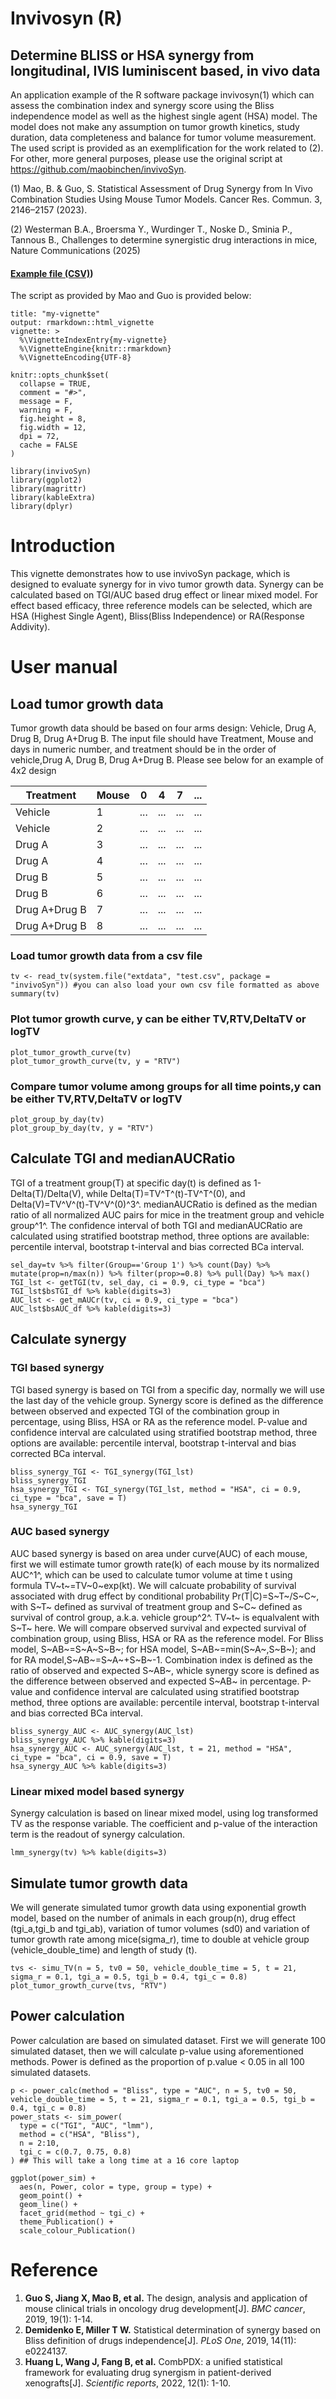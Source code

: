 # Invivosyn (R)
## Determine BLISS or HSA synergy from longitudinal, IVIS luminiscent based, in vivo data 

An application example of the R software package invivosyn(1) which can assess the combination index and synergy score using the Bliss independence model as well as the highest single agent (HSA) model. The model does not make any assumption on tumor growth kinetics, study duration, data completeness and balance for tumor volume measurement. The used script is provided as an exemplification for the work related to (2). For other, more general purposes, please use the original script at https://github.com/maobinchen/invivoSyn. 

(1) Mao, B. & Guo, S. Statistical Assessment of Drug Synergy from In Vivo Combination Studies Using  Mouse Tumor Models. Cancer Res. Commun. 3, 2146–2157 (2023).

(2) Westerman B.A., Broersma Y., Wurdinger T., Noske D., Sminia P., Tannous B., Challenges to determine synergistic drug interactions in mice, Nature Communications (2025)

#### [Example file (CSV)](https://github.com/bartwesterman/Invivosyn/blob/main/syndata1.csv))
The script as provided by Mao and Guo is provided below:
~~~
title: "my-vignette"
output: rmarkdown::html_vignette
vignette: >
  %\VignetteIndexEntry{my-vignette}
  %\VignetteEngine{knitr::rmarkdown}
  %\VignetteEncoding{UTF-8}
~~~

~~~{r, include = FALSE}
knitr::opts_chunk$set(
  collapse = TRUE,
  comment = "#>",
  message = F,
  warning = F,
  fig.height = 8,
  fig.width = 12,
  dpi = 72,
  cache = FALSE
)
~~~

~~~{r setup}
library(invivoSyn)
library(ggplot2)
library(magrittr)
library(kableExtra)
library(dplyr)
~~~

# Introduction

This vignette demonstrates how to use invivoSyn package, which is designed to evaluate synergy for in vivo tumor growth data. Synergy can be calculated based on TGI/AUC based drug effect or linear mixed model. For effect based efficacy, three reference models can be selected, which are HSA (Highest Single Agent), Bliss(Bliss Independence) or RA(Response Addivity).

# User manual

## Load tumor growth data

Tumor growth data should be based on four arms design: Vehicle, Drug A, Drug B, Drug A+Drug B. The input file should have Treatment, Mouse and days in numeric number, and treatment should be in the order of vehicle,Drug A, Drug B, Drug A+Drug B. Please see below for an example of 4x2 design

| Treatment     | Mouse | 0   | 4   | 7   | ... |
|---------------|-------|-----|-----|-----|-----|
| Vehicle       | 1     | ... | ... | ... | ... |
| Vehicle       | 2     | ... | ... | ... | ... |
| Drug A        | 3     | ... | ... | ... | ... |
| Drug A        | 4     | ... | ... | ... | ... |
| Drug B        | 5     | ... | ... | ... | ... |
| Drug B        | 6     | ... | ... | ... | ... |
| Drug A+Drug B | 7     | ... | ... | ... | ... |
| Drug A+Drug B | 8     | ... | ... | ... | ... |

### Load tumor growth data from a csv file
~~~{r, load_data}
tv <- read_tv(system.file("extdata", "test.csv", package = "invivoSyn")) #you can also load your own csv file formatted as above
summary(tv)
~~~

### Plot tumor growth curve, y can be either TV,RTV,DeltaTV or logTV
~~~{r}
plot_tumor_growth_curve(tv)
plot_tumor_growth_curve(tv, y = "RTV")
~~~

### Compare tumor volume among groups for all time points,y can be either TV,RTV,DeltaTV or logTV
~~~{r, fig.width=16,fig.height=12}
plot_group_by_day(tv)
plot_group_by_day(tv, y = "RTV")
~~~

## Calculate TGI and medianAUCRatio

TGI of a treatment group(T) at specific day(t) is defined as 1-Delta(T)/Delta(V), while Delta(T)=TV^T^(t)-TV^T^(0), and Delta(V)=TV^V^(t)-TV^V^(0)^3^. medianAUCRatio is defined as the median ratio of all normalized AUC pairs for mice in the treatment group and vehicle group^1^. The confidence interval of both TGI and medianAUCRatio are calculated using stratified bootstrap method, three options are available: percentile interval, bootstrap t-interval and bias corrected BCa interval.
~~~{r, efficacy}
sel_day=tv %>% filter(Group=='Group 1') %>% count(Day) %>% mutate(prop=n/max(n)) %>% filter(prop>=0.8) %>% pull(Day) %>% max()
TGI_lst <- getTGI(tv, sel_day, ci = 0.9, ci_type = "bca")
TGI_lst$bsTGI_df %>% kable(digits=3)
AUC_lst <- get_mAUCr(tv, ci = 0.9, ci_type = "bca")
AUC_lst$bsAUC_df %>% kable(digits=3)
~~~

## Calculate synergy 

### TGI based synergy
TGI based synergy is based on TGI from a specific day, normally we will use the last day of the vehicle group. Synergy score is defined as the difference between observed and expected TGI  of the combination group in percentage, using Bliss, HSA or RA as the reference model. P-value and confidence interval are calculated using stratified bootstrap method, three options are available: percentile interval, bootstrap t-interval and bias corrected BCa interval. 
~~~{r, fig.width=16}
bliss_synergy_TGI <- TGI_synergy(TGI_lst)
bliss_synergy_TGI
hsa_synergy_TGI <- TGI_synergy(TGI_lst, method = "HSA", ci = 0.9, ci_type = "bca", save = T)
hsa_synergy_TGI
~~~

### AUC based synergy
AUC based synergy is based on area under curve(AUC) of each mouse, first we will estimate tumor growth rate(k) of each mouse by its normalized AUC^1^, which can be used to calculate tumor volume at time t using formula TV~t~=TV~0~exp(kt). We will calcuate probability of survival associated with drug effect by conditional probability Pr(T|C)=S~T~/S~C~, with S~T~ defined as survival of treatment group and S~C~ defined as survival of control group, a.k.a. vehicle group^2^. TV~t~ is equalvalent with S~T~ here. We will compare observed survival and expected survival of combination group, using Bliss, HSA or RA as the reference model. For Bliss model, S~AB~=S~A~S~B~; for HSA model, S~AB~=min(S~A~,S~B~); and for RA model,S~AB~=S~A~+S~B~-1. Combination index is defined as the ratio of observed and expected S~AB~, whicle synergy score is defined as the difference between observed and expected S~AB~ in percentage. P-value and confidence interval are calculated using stratified bootstrap method, three options are available: percentile interval, bootstrap t-interval and bias corrected BCa interval. 
~~~{r,fig.width=16}
bliss_synergy_AUC <- AUC_synergy(AUC_lst)
bliss_synergy_AUC %>% kable(digits=3)
hsa_synergy_AUC <- AUC_synergy(AUC_lst, t = 21, method = "HSA", ci_type = "bca", ci = 0.9, save = T)
hsa_synergy_AUC %>% kable(digits=3)
~~~

### Linear mixed model based synergy
Synergy calculation is based on linear mixed model, using log transformed TV as the response variable. The coefficient and p-value of the interaction term is the readout of synergy calculation.
~~~{r}
lmm_synergy(tv) %>% kable(digits=3)
~~~

## Simulate tumor growth data
We will generate simulated tumor growth data using exponential growth model, based on the number of animals in each group(n), drug effect (tgi_a,tgi_b and tgi_ab), variation of tumor volumes (sd0) and variation of tumor growth rate among mice(sigma_r), time to double at vehicle group (vehicle_double_time) and length of study (t).
~~~{r,simu}
tvs <- simu_TV(n = 5, tv0 = 50, vehicle_double_time = 5, t = 21, sigma_r = 0.1, tgi_a = 0.5, tgi_b = 0.4, tgi_c = 0.8)
plot_tumor_growth_curve(tvs, "RTV")
~~~

## Power calculation
Power calculation are based on simulated dataset. First we will generate 100 simulated dataset, then we will calculate p-value using aforementioned methods. Power is defined as the proportion of p.value < 0.05 in all 100 simulated datasets.
~~~{r eval=FALSE}
p <- power_calc(method = "Bliss", type = "AUC", n = 5, tv0 = 50, vehicle_double_time = 5, t = 21, sigma_r = 0.1, tgi_a = 0.5, tgi_b = 0.4, tgi_c = 0.8)
power_stats <- sim_power(
  type = c("TGI", "AUC", "lmm"),
  method = c("HSA", "Bliss"),
  n = 2:10,
  tgi_c = c(0.7, 0.75, 0.8)
) ## This will take a long time at a 16 core laptop
~~~

~~~{r}
ggplot(power_sim) +
  aes(n, Power, color = type, group = type) +
  geom_point() +
  geom_line() +
  facet_grid(method ~ tgi_c) +
  theme_Publication() +
  scale_colour_Publication()
~~~

# Reference
1. **Guo S, Jiang X, Mao B, et al.** The design, analysis and application of mouse clinical trials in oncology drug development[J]. *BMC cancer*, 2019, 19(1): 1-14.
2. **Demidenko E, Miller T W.** Statistical determination of synergy based on Bliss definition of drugs independence[J]. *PLoS One*, 2019, 14(11): e0224137.
3. **Huang L, Wang J, Fang B, et al.** CombPDX: a unified statistical framework for evaluating drug synergism in patient-derived xenografts[J]. *Scientific reports*, 2022, 12(1): 1-10.
